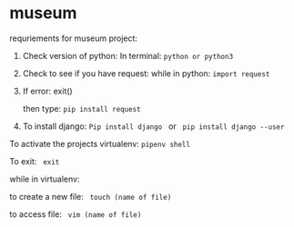 # museum

requriements for museum project:
1. Check version of python:
In terminal: ```python or python3```
2. Check to see if you have request:
while in python: ``` import request ```
3. If error: exit()
   
   then type: ```pip install request```
4. To install django:
```Pip install django ``` or ``` pip install django --user```

To activate the projects virtualenv:
``` pipenv shell ```

To exit:
``` exit```

while in virtualenv:

to create a new file:
``` touch (name of file)```

to access file:
``` vim (name of file)```
